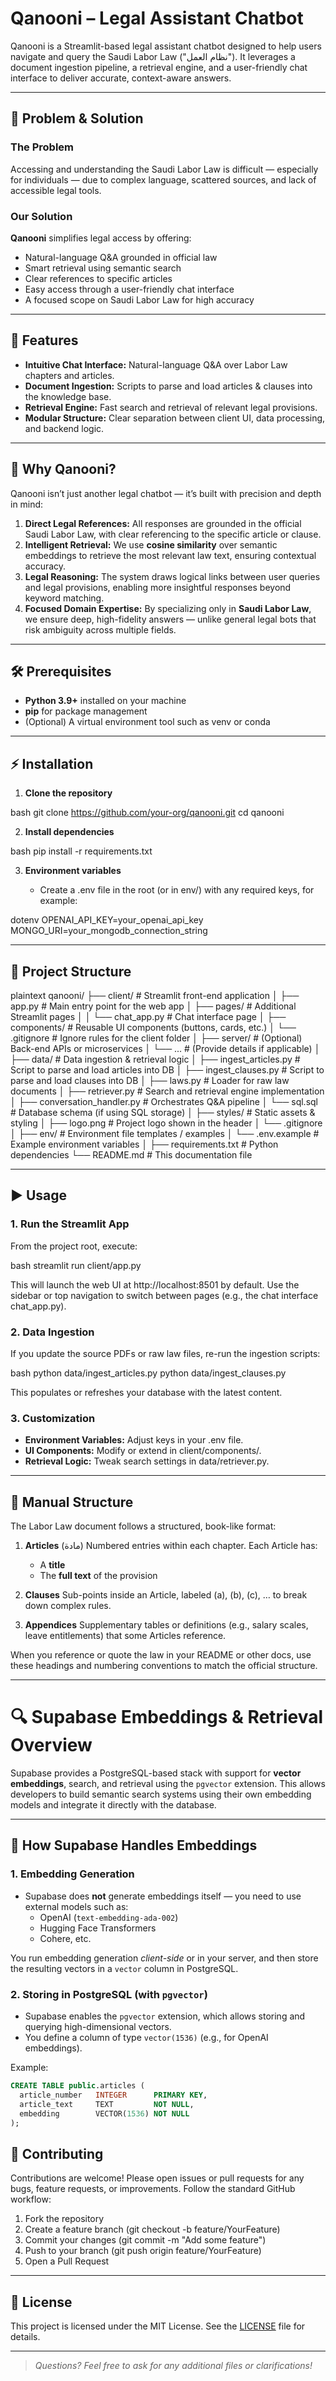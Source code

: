 # Qanooni – Legal Assistant Chatbot

Qanooni is a Streamlit-based legal assistant chatbot designed to help users navigate and query the Saudi Labor Law ("نظام العمل"). It leverages a document ingestion pipeline, a retrieval engine, and a user-friendly chat interface to deliver accurate, context-aware answers.

---

## 🧩 Problem & Solution

### The Problem
Accessing and understanding the Saudi Labor Law is difficult — especially for individuals — due to complex language, scattered sources, and lack of accessible legal tools.

### Our Solution
**Qanooni** simplifies legal access by offering:
- Natural-language Q&A grounded in official law
- Smart retrieval using semantic search
- Clear references to specific articles
- Easy access through a user-friendly chat interface
- A focused scope on Saudi Labor Law for high accuracy

---

## 🚀 Features

- **Intuitive Chat Interface:** Natural-language Q\&A over Labor Law chapters and articles.
- **Document Ingestion:** Scripts to parse and load articles & clauses into the knowledge base.
- **Retrieval Engine:** Fast search and retrieval of relevant legal provisions.
- **Modular Structure:** Clear separation between client UI, data processing, and backend logic.


---

## 🧠 Why Qanooni?

Qanooni isn’t just another legal chatbot — it’s built with precision and depth in mind:

1. **Direct Legal References:** All responses are grounded in the official Saudi Labor Law, with clear referencing to the specific article or clause.
2. **Intelligent Retrieval:** We use **cosine similarity** over semantic embeddings to retrieve the most relevant law text, ensuring contextual accuracy.
3. **Legal Reasoning:** The system draws logical links between user queries and legal provisions, enabling more insightful responses beyond keyword matching.
4. **Focused Domain Expertise:** By specializing only in **Saudi Labor Law**, we ensure deep, high-fidelity answers — unlike general legal bots that risk ambiguity across multiple fields.


---

## 🛠️ Prerequisites

- **Python 3.9+** installed on your machine
- **pip** for package management
- (Optional) A virtual environment tool such as venv or conda

---

## ⚡ Installation

1. **Clone the repository**

   
bash
   git clone https://github.com/your-org/qanooni.git
   cd qanooni


2. **Install dependencies**

   
bash
   pip install -r requirements.txt


3. **Environment variables**

   - Create a .env file in the root (or in env/) with any required keys, for example:

     
dotenv
     OPENAI_API_KEY=your_openai_api_key
     MONGO_URI=your_mongodb_connection_string


---

## 📂 Project Structure

plaintext
qanooni/
├── client/                  # Streamlit front-end application
│   ├── app.py               # Main entry point for the web app
│   ├── pages/               # Additional Streamlit pages
│   │   └── chat_app.py      # Chat interface page
│   ├── components/          # Reusable UI components (buttons, cards, etc.)
│   └── .gitignore           # Ignore rules for the client folder
│
├── server/                  # (Optional) Back-end APIs or microservices
│   └── ...                  # (Provide details if applicable)
│
├── data/                    # Data ingestion & retrieval logic
│   ├── ingest_articles.py   # Script to parse and load articles into DB
│   ├── ingest_clauses.py    # Script to parse and load clauses into DB
│   ├── laws.py              # Loader for raw law documents
│   ├── retriever.py         # Search and retrieval engine implementation
│   ├── conversation_handler.py  # Orchestrates Q&A pipeline
│   └── sql.sql              # Database schema (if using SQL storage)
│
├── styles/                  # Static assets & styling
│   ├── logo.png             # Project logo shown in the header
│   └── .gitignore
│
├── env/                     # Environment file templates / examples
│   └── .env.example         # Example environment variables
│
├── requirements.txt         # Python dependencies
└── README.md                # This documentation file


---

## ▶️ Usage

### 1. Run the Streamlit App

From the project root, execute:

bash
streamlit run client/app.py


This will launch the web UI at http://localhost:8501 by default. Use the sidebar or top navigation to switch between pages (e.g., the chat interface chat_app.py).

### 2. Data Ingestion

If you update the source PDFs or raw law files, re-run the ingestion scripts:

bash
python data/ingest_articles.py
python data/ingest_clauses.py


This populates or refreshes your database with the latest content.

### 3. Customization

- **Environment Variables:** Adjust keys in your .env file.
- **UI Components:** Modify or extend in client/components/.
- **Retrieval Logic:** Tweak search settings in data/retriever.py.

---

## 📖 Manual Structure

The Labor Law document follows a structured, book-like format:

1. **Articles** (مادة)
   Numbered entries within each chapter. Each Article has:

   - A **title**
   - The **full text** of the provision

2. **Clauses**
   Sub-points inside an Article, labeled (a), (b), (c), … to break down complex rules.

3. **Appendices**
   Supplementary tables or definitions (e.g., salary scales, leave entitlements) that some Articles reference.

When you reference or quote the law in your README or other docs, use these headings and numbering conventions to match the official structure.

---

# 🔍 Supabase Embeddings & Retrieval Overview

Supabase provides a PostgreSQL-based stack with support for **vector embeddings**, search, and retrieval using the `pgvector` extension. This allows developers to build semantic search systems using their own embedding models and integrate it directly with the database.

---

## 🧠 How Supabase Handles Embeddings

### 1. **Embedding Generation**
- Supabase does **not** generate embeddings itself — you need to use external models such as:
  - OpenAI (`text-embedding-ada-002`)
  - Hugging Face Transformers
  - Cohere, etc.

You run embedding generation *client-side* or in your server, and then store the resulting vectors in a `vector` column in PostgreSQL.

### 2. **Storing in PostgreSQL (with `pgvector`)**
- Supabase enables the `pgvector` extension, which allows storing and querying high-dimensional vectors.
- You define a column of type `vector(1536)` (e.g., for OpenAI embeddings).
  
Example:
```sql
CREATE TABLE public.articles (
  article_number   INTEGER      PRIMARY KEY,
  article_text     TEXT         NOT NULL,
  embedding        VECTOR(1536) NOT NULL
);
```

## 📝 Contributing

Contributions are welcome! Please open issues or pull requests for any bugs, feature requests, or improvements. Follow the standard GitHub workflow:

1. Fork the repository
2. Create a feature branch (git checkout -b feature/YourFeature)
3. Commit your changes (git commit -m "Add some feature")
4. Push to your branch (git push origin feature/YourFeature)
5. Open a Pull Request

---

## 📄 License

This project is licensed under the MIT License. See the [LICENSE](LICENSE) file for details.

---

> _Questions? Feel free to ask for any additional files or clarifications!_
